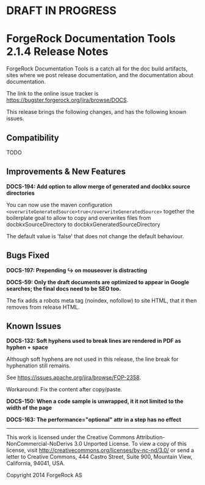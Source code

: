 # DRAFT IN PROGRESS

# ForgeRock Documentation Tools 2.1.4 Release Notes

ForgeRock Documentation Tools is a catch all for the doc build artifacts,
sites where we post release documentation,
and the documentation about documentation.

The link to the online issue tracker is
<https://bugster.forgerock.org/jira/browse/DOCS>.

This release brings the following changes,
and has the following known issues.

## Compatibility

TODO


## Improvements & New Features

**DOCS-194: Add option to allow merge of generated and docbkx source directories**

You can now use the maven configuration `<overwriteGeneratedSource>true</overwriteGeneratedSource>`
together the boilerplate goal to allow to copy and overwrites files from docbkxSourceDirectory to docbkxGeneratedSourceDirectory 

The default value is 'false' that does not change the default behaviour.


## Bugs Fixed

**DOCS-197: Prepending ↪ on mouseover is distracting**

**DOCS-59: Only the draft documents are optimized to appear in Google searches; the final docs need to be SEO too.**

The fix adds a robots meta tag (noindex, nofollow) to site HTML,
that it then removes from release HTML.


## Known Issues

**DOCS-132: Soft hyphens used to break lines are rendered in PDF as hyphen + space**

Although soft hyphens are not used in this release,
the line break for hyphenation still remains.

See <https://issues.apache.org/jira/browse/FOP-2358>.

Workaround: Fix the content after copy/paste.

**DOCS-150: When a code sample is unwrapped, it it not limited to the width of the page**

**DOCS-163: The performance="optional" attr in a step has no effect**


* * *

This work is licensed under the Creative Commons
Attribution-NonCommercial-NoDerivs 3.0 Unported License.
To view a copy of this license, visit
<http://creativecommons.org/licenses/by-nc-nd/3.0/>
or send a letter to Creative Commons, 444 Castro Street,
Suite 900, Mountain View, California, 94041, USA.

Copyright 2014 ForgeRock AS
